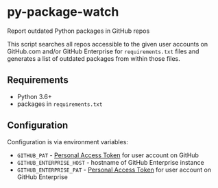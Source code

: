 # py-package-watch

Report outdated Python packages in GitHub repos

This script searches all repos accessible to the given user accounts on GitHub.com and/or GitHub Enterprise for `requirements.txt` files and generates a list of outdated packages from within those files.

## Requirements

* Python 3.6+
* packages in `requirements.txt`

## Configuration

Configuration is via environment variables:

* `GITHUB_PAT` - [Personal Access Token](https://help.github.com/articles/creating-a-personal-access-token-for-the-command-line/) for user account on GitHub
* `GITHUB_ENTERPRISE_HOST` - hostname of GitHub Enterprise instance
* `GITHUB_ENTERPRISE_PAT` - [Personal Access Token](https://help.github.com/articles/creating-a-personal-access-token-for-the-command-line/) for user account on GitHub Enterprise
